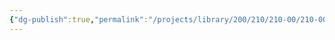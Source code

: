 ```yaml
---
{"dg-publish":true,"permalink":"/projects/library/200/210/210-00/210-00-a/","noteIcon":"0","created":"2024-01-31T10:10:26.862+09:00","updated":"2024-02-05T10:34:41.510+09:00"}
---
```


